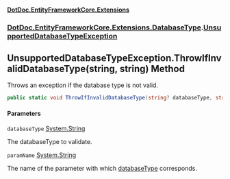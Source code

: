 #### [DotDoc\.EntityFrameworkCore\.Extensions](Home 'Home')
### [DotDoc\.EntityFrameworkCore\.Extensions\.DatabaseType](DotDoc.EntityFrameworkCore.Extensions.DatabaseType 'DotDoc\.EntityFrameworkCore\.Extensions\.DatabaseType').[UnsupportedDatabaseTypeException](UnsupportedDatabaseTypeException 'DotDoc\.EntityFrameworkCore\.Extensions\.DatabaseType\.UnsupportedDatabaseTypeException')

## UnsupportedDatabaseTypeException\.ThrowIfInvalidDatabaseType\(string, string\) Method

Throws an exception if the database type is not valid\.

```csharp
public static void ThrowIfInvalidDatabaseType(string? databaseType, string? paramName=null);
```
#### Parameters

<a name='DotDoc.EntityFrameworkCore.Extensions.DatabaseType.UnsupportedDatabaseTypeException.ThrowIfInvalidDatabaseType(string,string).databaseType'></a>

`databaseType` [System\.String](https://learn.microsoft.com/en-us/dotnet/api/system.string 'System\.String')

The databaseType to validate\.

<a name='DotDoc.EntityFrameworkCore.Extensions.DatabaseType.UnsupportedDatabaseTypeException.ThrowIfInvalidDatabaseType(string,string).paramName'></a>

`paramName` [System\.String](https://learn.microsoft.com/en-us/dotnet/api/system.string 'System\.String')

The name of the parameter with which [databaseType](UnsupportedDatabaseTypeException.ThrowIfInvalidDatabaseType.AO4C9DTYQZ7HEKXXU9Y0ULT99#DotDoc.EntityFrameworkCore.Extensions.DatabaseType.UnsupportedDatabaseTypeException.ThrowIfInvalidDatabaseType(string,string).databaseType 'DotDoc\.EntityFrameworkCore\.Extensions\.DatabaseType\.UnsupportedDatabaseTypeException\.ThrowIfInvalidDatabaseType\(string, string\)\.databaseType') corresponds\.